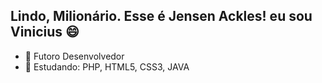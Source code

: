 ## Lindo, Milionário. Esse é Jensen Ackles! eu sou Vinicius 😄

- 🔭 Futoro Desenvolvedor 
- 🌱 Estudando: PHP, HTML5, CSS3, JAVA 

